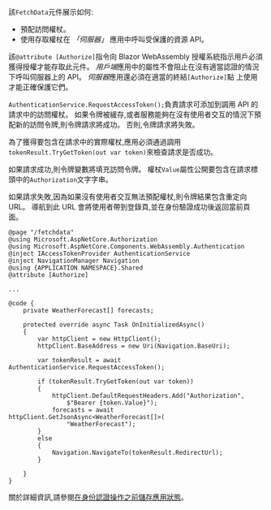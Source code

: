 該`FetchData`元件展示如何:

* 預配訪問權杖。
* 使用存取權杖在 *「伺服器」* 應用中呼叫受保護的資源 API。

該`@attribute [Authorize]`指令向 Blazor WebAssembly 授權系統指示用戶必須獲得授權才能存取此元件。 *用戶端*應用中的屬性不會阻止在沒有適當認證的情況下呼叫伺服器上的 API。 *伺服器*應用還必須在適當的終結`[Authorize]`點 上使用才能正確保護它們。

`AuthenticationService.RequestAccessToken();`負責請求可添加到調用 API 的請求中的訪問權杖。 如果令牌被緩存,或者服務能夠在沒有使用者交互的情況下預配新的訪問令牌,則令牌請求將成功。 否則,令牌請求將失敗。

為了獲得要包含在請求中的實際權杖,應用必須通過調用`tokenResult.TryGetToken(out var token)`來檢查請求是否成功。 

如果請求成功,則令牌變數將填充訪問令牌。 權杖`Value`屬性公開要包含在請求標頭中的`Authorization`文字字串。

如果請求失敗,因為如果沒有使用者交互無法預配權杖,則令牌結果包含重定向 URL。 導航到此 URL 會將使用者帶到登錄頁,並在身份驗證成功後返回當前頁面。

```razor
@page "/fetchdata"
@using Microsoft.AspNetCore.Authorization
@using Microsoft.AspNetCore.Components.WebAssembly.Authentication
@inject IAccessTokenProvider AuthenticationService
@inject NavigationManager Navigation
@using {APPLICATION NAMESPACE}.Shared
@attribute [Authorize]

...

@code {
    private WeatherForecast[] forecasts;

    protected override async Task OnInitializedAsync()
    {
        var httpClient = new HttpClient();
        httpClient.BaseAddress = new Uri(Navigation.BaseUri);

        var tokenResult = await AuthenticationService.RequestAccessToken();

        if (tokenResult.TryGetToken(out var token))
        {
            httpClient.DefaultRequestHeaders.Add("Authorization", 
                $"Bearer {token.Value}");
            forecasts = await httpClient.GetJsonAsync<WeatherForecast[]>(
                "WeatherForecast");
        }
        else
        {
            Navigation.NavigateTo(tokenResult.RedirectUrl);
        }

    }
}
```

關於詳細資訊,請參閱[在身份認證操作之前儲存應用狀態](xref:security/blazor/webassembly/additional-scenarios#save-app-state-before-an-authentication-operation)。
